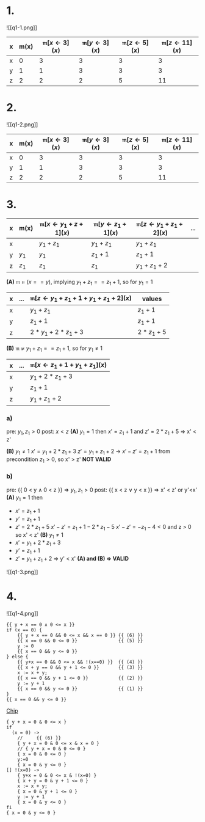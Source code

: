 # 1.

![[q1-1.png]]

| x   | m(x) | $\mathfrak{m}[x\leftarrow 3](x)$ | $\mathfrak{m}[y\leftarrow 3](x)$ | $\mathfrak{m}[z\leftarrow 5](x)$ | $\mathfrak{m}[z\leftarrow 11](x)$ |
| --- | ---- | -------------------------------- | -------------------------------- | -------------------------------- | --------------------------------- |
| x   | 0    | 3                                | 3                                | 3                                | 3                                 |
| y   | 1    | 1                                | 3                                | 3                                | 3                                 |
| z   | 2    | 2                                | 2                                | 5                                | 11                                |

# 2.
![[q1-2.png]]

| x   | m(x) | $\mathfrak{m}[x\leftarrow 3](x)$ | $\mathfrak{m}[y\leftarrow 3](x)$ | $\mathfrak{m}[z\leftarrow 5](x)$ | $\mathfrak{m}[z\leftarrow 11](x)$ |
| --- | ---- | -------------------------------- | -------------------------------- | -------------------------------- | --------------------------------- |
| x   | 0    | 3                                | 3                                | 3                                | 3                                 |
| y   | 1    | 1                                | 3                                | 3                                | 3                                 |
| z   | 2    | 2                                | 2                                | 5                                | 11                                |

# 3.

| x   | m(x)  | $\mathfrak{m}[x\leftarrow y_1+z+1](x)$ | $\mathfrak{m}[y\leftarrow z_1+1](x)$ | $\mathfrak{m}[z\leftarrow y_1+z_1+2](x)$ | ... |
| --- | ----- | -------------------------------------- | ------------------------------------ | ---------------------------------------- | --- |
| x   |       | $y_1+z_1$                              | $y_1+z_1$                            | $y_1+z_1$                                |     |
| y   | $y_1$ | $y_1$                                  | $z_1+1$                              | $z_1+1$                                  |     |
| z   | $z_1$ | $z_1$                                  | $z_1$                                | $y_1+z_1+2$                              |     |

**(A)** $\mathfrak{m} \models (x == y)$, implying  $y_1+z_1 == z_1+1$, so for $y_1 = 1$

| x   | ... | $\mathfrak{m}[z\leftarrow y_1+z_1+1+y_1+z_1+2](x)$ | values    |
| --- | --- | -------------------------------------------------- | --------- |
| x   |     | $y_1+z_1$                                          | $z_1+1$   |
| y   |     | $z_1+1$                                            | $z_1+1$   |
| z   |     | $2*y_1 + 2*z_1 + 3$                                | $2*z_1+5$ |
**(B)** $\mathfrak{m} \not\models y_1+z_1 == z_1+1$, so for $y_1 \neq 1$

| x   | ... | $\mathfrak{m}[x\leftarrow z_1+1 + y_1+z_1](x)$ |
| --- | --- | ---------------------------------------------- |
| x   |     | $y_1 + 2*z_1 + 3$                              |
| y   |     | $z_1+1$                                        |
| z   |     | $y_1+z_1+2$                                    |

### a) 
pre: $y_1, z_1 > 0$
post: $x<z$
**(A)** $y_1 = 1$
then $x' = z_1+1$ and $z'=2*z_1+5$
=> x' < z'

**(B)** $y_1 \neq 1$
$x' = y_1+2*z_1+3$
$z'=y_1+z_1+2$
-> $x'-z' = z_1 + 1$ from precondition $z_1>0$, so x' > z'
**NOT VALID**

### b)
pre: {{ 0 < y ∧ 0 < z }} => $y_1, z_1 > 0$
post: {{ x < z ∨ y < x }} => x' < z' or y'<x'
**(A)** $y_1 = 1$
then 
- $x' = z_1+1$ 
- $y' = z_1+1$ 
- $z'=2*z_1+5$
$x' - z' = z_1 + 1 - 2*z_1 - 5$
$x' - z' = - z_1 - 4 < 0$ and z > 0
so x' < z'
**(B)** $y_1 \neq 1$
- $x'=y_1 + 2*z_1 + 3$
- $y'=z_1+1$
- $z'=y_1+z_1+2$
=> y' < x'
**(A) and (B) => VALID**

![[q1-3.png]]

# 4.
![[q1-4.png]]
```
{{ y + x == 0 ∧ 0 <= x }}
if (x == 0) {
    {{ y + x == 0 && 0 <= x && x == 0 }} {{ (6) }}
    {{ x == 0 && 0 <= 0 }}               {{ (5) }}
    y := 0
    {{ x == 0 && y <= 0 }}
} else {
    {{ y+x == 0 && 0 <= x && !(x==0) }}  {{ (4) }}
    {{ x + y == 0 && y + 1 <= 0 }}       {{ (3) }}
    x := x + y;
    {{ x == 0 && y + 1 <= 0 }}           {{ (2) }}
    y := y + 1
    {{ x == 0 && y <= 0 }}               {{ (1) }}
}
{{ x == 0 && y <= 0 }}
```

[Chip](https://chip-pv.netlify.app/)
```chip
{ y + x = 0 & 0 <= x }
if
  (x = 0) -> 
    //     {{ (6) }}
    { y + x = 0 & 0 <= x & x = 0 }
    // { y + x = 0 & 0 <= 0 }
    { x = 0 & 0 <= 0 }
    y:=0
    { x = 0 & y <= 0 }
[] !(x=0) -> 
    { y+x = 0 & 0 <= x & !(x=0) }
    { x + y = 0 & y + 1 <= 0 }
    x := x + y;
    { x = 0 & y + 1 <= 0 }
    y := y + 1
    { x = 0 & y <= 0 }
fi
{ x = 0 & y <= 0 }
```

